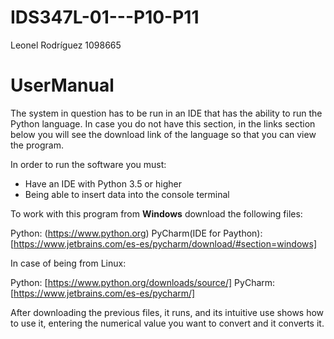 # IDS347L-01---P10-P11
Leonel Rodríguez 
1098665

# UserManual

The system in question has to be run in an IDE that has the ability to run the Python language. In case you do not have this section, in the links section below you will see the download link of the language so that you can view the program.

In order to run the software you must:

- Have an IDE with Python 3.5 or higher
- Being able to insert data into the console terminal

To work with this program from **Windows** download the following files:

Python: (https://www.python.org)
PyCharm(IDE for Paython): [https://www.jetbrains.com/es-es/pycharm/download/#section=windows]

In case of being from Linux:

Python: [https://www.python.org/downloads/source/]
PyCharm: [https://www.jetbrains.com/es-es/pycharm/]

After downloading the previous files, it runs, and its intuitive use shows how to use it, entering the numerical value you want to convert and it converts it.

